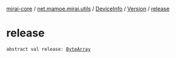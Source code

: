 [mirai-core](../../../index.md) / [net.mamoe.mirai.utils](../../index.md) / [DeviceInfo](../index.md) / [Version](index.md) / [release](./release.md)

# release

`abstract val release: `[`ByteArray`](https://kotlinlang.org/api/latest/jvm/stdlib/kotlin/-byte-array/index.html)